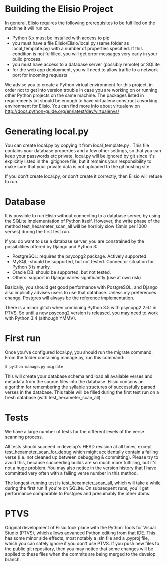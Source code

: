 Building the Elisio Project
===
In general, Elisio requires the following prerequisites to be fulfilled on the machine it will run on.

* Python 3.x must be installed with access to pip
* you must have a file Elisio/Elisio/local.py (same folder as local_template.py) with a number of properties specified. 
If this condition is not fulfilled, you will get error messages very early in your build process.
* you must have access to a database server (possibly remote) or SQLite
* for the web app deployment, you will need to allow traffic to a network port for incoming requests

We advise you to create a Python virtual environment for this project,
in order not to get into version trouble in case you are working on or running other Python projects on the same machine.
The packages listed in requirements.txt should be enough to have virtualenv construct a working environment for Elisio.
You can find more info about virtualenv on http://docs.python-guide.org/en/latest/dev/virtualenvs/

Generating local.py
===

You can create local.py by copying it from local_template.py . This file contains your database properties and a few other settings,
so that you can keep your passwords etc private. local.py will be ignored by git since it's explicitly listed in the .gitignore file,
but it remains your responsibility to make sure that your private data is not uploaded to the git hosting site.

If you don't create local.py, or don't create it correctly, then Elisio will refuse to run.

Database
===

It is possible to run Elisio without connecting to a database server, by using the SQLite implementation of Python itself.
However, the write phase of the method test_hexameter_scan_all will be horribly slow (3min per 1000 verses) during the first test run.

If you do want to use a database server, you are constrained by the possibilities offered by Django and Python 3:
* PostgreSQL: requires the psycopg2 package. Actively supported.
* MySQL: should be supported, but not tested. Connector situation for Python 3 is murky.
* Oracle DB: should be supported, but not tested.
* Others: support in Django varies significantly (use at own risk)

Basically, you should get good performance with PostgreSQL, and Django also implicitly advises users to use that database.
Unless my preferences change, Postgres will always be the reference implementation.

There is a minor glitch when combining Python 3.5 with psycopg2 2.6.1 in PTVS. So until a new psycopg2 version is released,
you may need to work with Python 3.4 (although YMMV).

First run
===

Once you've configured local.py, you should run the migrate command. From the folder containing manage.py, run this command:

```bash
$ python manage.py migrate
```

This will create your database schema and load all available verses and metadata from the source files into the database.
Elisio contains an algorithm for remembering the syllable structures of successfully parsed verses in the database.
This table will be filled during the first test run on a fresh database (with test_hexameter_scan_all).

Tests
===

We have a large number of tests for the different levels of the verse scanning process.

All tests should succeed in develop's HEAD revision at all times, except test_hexameter_scan_for_debug
which might accidentally contain a failing verse (i.e. not cleaned up between debugging & committing).
Please try to avoid this, because succeeding builds are so much more fulfilling, but it's not a huge problem.
You may also notice in the version history that I have committed very often with a failing verse number in this method.

The longest-running test is test_hexameter_scan_all, which will take a while during the first run if you're on SQLite.
On subsequent runs, you'll get performance comparable to Postgres and presumably the other dbms.

PTVS
===

Original development of Elisio took place with the Python Tools for Visual Studio (PTVS), which allows advanced Python editing from that IDE.
This has some minor side effects, most notably a .sln file and a .pyproj file, which you can safely ignore if you don't use PTVS.
If you push new files to the public git repository, then you may notice that some changes will be applied to these
files when the commits are being merged to the develop branch.
